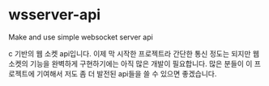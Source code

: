 # wsserver-api
Make and use simple websocket server api

c 기반의 웹 소켓 api입니다. 이제 막 시작한 프로젝트라 간단한 통신 정도는 되지만 웹 소켓의 기능을 완벽하게 구현하기에는 아직 많은 개발이 필요합니다.
많은 분들이 이 프로젝트에 기여해서 저도 좀 더 발전된 api들을 쓸 수 있으면 좋겠습니다.
